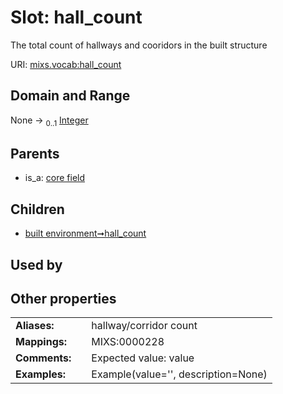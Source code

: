
# Slot: hall_count


The total count of hallways and cooridors in the built structure

URI: [mixs.vocab:hall_count](https://w3id.org/mixs/vocab/hall_count)


## Domain and Range

None &#8594;  <sub>0..1</sub> [Integer](types/Integer.md)

## Parents

 *  is_a: [core field](core_field.md)

## Children

 *  [built environment➞hall_count](built_environment_hall_count.md)

## Used by


## Other properties

|  |  |  |
| --- | --- | --- |
| **Aliases:** | | hallway/corridor count |
| **Mappings:** | | MIXS:0000228 |
| **Comments:** | | Expected value: value |
| **Examples:** | | Example(value='', description=None) |

